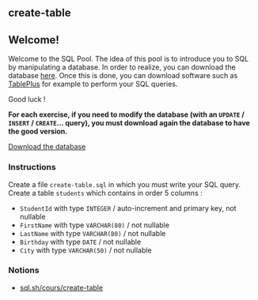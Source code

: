 ## create-table

## Welcome!

Welcome to the SQL Pool. The idea of this pool is to introduce you to SQL by manipulating a database. In order to realize, you can download the database [here](https://github.com/thomaslenaour/ytrack/blob/main/sql/tests/db/chinook.db). Once this is done, you can download software such as [TablePlus](https://tableplus.com/) for example to perform your SQL queries.

Good luck !

**For each exercise, if you need to modify the database (with an `UPDATE` / `INSERT` / `CREATE`... query), you must download again the database to have the good version.**

[Download the database](https://github.com/thomaslenaour/ytrack/blob/main/sql/tests/db/chinook.db)

### Instructions

Create a file `create-table.sql` in which you must write your SQL query.
Create a table `students` which contains in order 5 columns :

- `StudentId` with type `INTEGER` / auto-increment and primary key, not nullable
- `FirstName` with type `VARCHAR(80)` / not nullable
- `LastName` with type `VARCHAR(80)` / not nullable
- `Birthday` with type `DATE` / not nullable
- `City` with type `VARCHAR(50)` / not nullable

### Notions

- [sql.sh/cours/create-table](https://sql.sh/cours/create-table)
